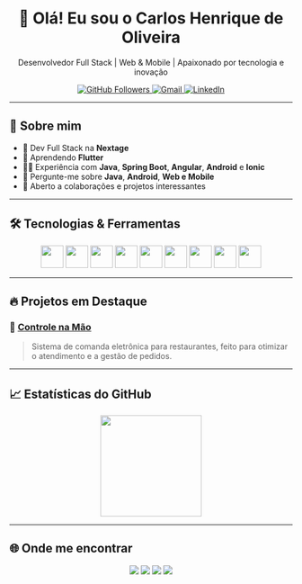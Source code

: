 <h1 align="center">👋 Olá! Eu sou o Carlos Henrique de Oliveira</h1>
<p align="center">Desenvolvedor Full Stack | Web & Mobile | Apaixonado por tecnologia e inovação</p>

<p align="center">
  <a href="https://github.com/cOliveiraNextage">
    <img src="https://img.shields.io/github/followers/cOliveiraNextage?label=Seguidores&style=social" alt="GitHub Followers">
  </a>
  <a href="mailto:cOliveiraNextage@gmail.com">
    <img src="https://img.shields.io/badge/email-cOliveiraNextage@gmail.com-red?style=flat-square&logo=gmail" alt="Gmail">
  </a>
  <a href="https://www.linkedin.com/in/carlos-oliveira-30777a165/" target="_blank">
    <img src="https://img.shields.io/badge/LinkedIn-Carlos%20Oliveira-blue?style=flat-square&logo=linkedin" alt="LinkedIn">
  </a>
</p>

---

## 🚀 Sobre mim

- 🔭 Dev Full Stack na **Nextage**
- 🌱 Aprendendo **Flutter**
- 👨‍💻 Experiência com **Java**, **Spring Boot**, **Angular**, **Android** e **Ionic**
- 💬 Pergunte-me sobre **Java**, **Android**, **Web e Mobile**
- 🤝 Aberto a colaborações e projetos interessantes

---

## 🛠️ Tecnologias & Ferramentas

<div align="center">
  <img src="https://cdn.jsdelivr.net/gh/devicons/devicon/icons/java/java-original-wordmark.svg" height="40"/>
  <img src="https://cdn.jsdelivr.net/gh/devicons/devicon/icons/spring/spring-original.svg" height="40"/>
  <img src="https://cdn.jsdelivr.net/gh/devicons/devicon/icons/angularjs/angularjs-original.svg" height="40"/>
  <img src="https://cdn.jsdelivr.net/gh/devicons/devicon/icons/android/android-original.svg" height="40"/>
  <img src="https://cdn.jsdelivr.net/gh/devicons/devicon/icons/flutter/flutter-original.svg" height="40"/>
  <img src="https://cdn.jsdelivr.net/gh/devicons/devicon/icons/javascript/javascript-original.svg" height="40"/>
  <img src="https://cdn.jsdelivr.net/gh/devicons/devicon/icons/html5/html5-original.svg" height="40"/>
  <img src="https://cdn.jsdelivr.net/gh/devicons/devicon/icons/css3/css3-original.svg" height="40"/>
  <img src="https://cdn.jsdelivr.net/gh/devicons/devicon/icons/mysql/mysql-original-wordmark.svg" height="40"/>
</div>

---

## 🔥 Projetos em Destaque

### 🎯 [Controle na Mão](https://encurtador.com.br/guDXZ)  
> Sistema de comanda eletrônica para restaurantes, feito para otimizar o atendimento e a gestão de pedidos.

---

## 📈 Estatísticas do GitHub

<div align="center">
  <img height="180em" src="https://github-readme-stats.vercel.app/api?username=cOliveiraNextage&show_icons=true&theme=tokyonight&count_private=true" />
</div>

---

## 🌐 Onde me encontrar

<p align="center">
  <a href="https://instagram.com/cOliveiraNextage"><img src="https://img.shields.io/badge/Instagram-%23E4405F?style=for-the-badge&logo=instagram&logoColor=white"></a>
  <a href="https://discord.gg/wagxzStdcR"><img src="https://img.shields.io/badge/Discord-7289DA?style=for-the-badge&logo=discord&logoColor=white"></a>
  <a href="mailto:cOliveiraNextage@gmail.com"><img src="https://img.shields.io/badge/Gmail-D14836?style=for-the-badge&logo=gmail&logoColor=white"></a>
  <a href="https://www.linkedin.com/in/carlos-oliveira-30777a165/"><img src="https://img.shields.io/badge/LinkedIn-%230077B5?style=for-the-badge&logo=linkedin&logoColor=white"></a>
</p>
